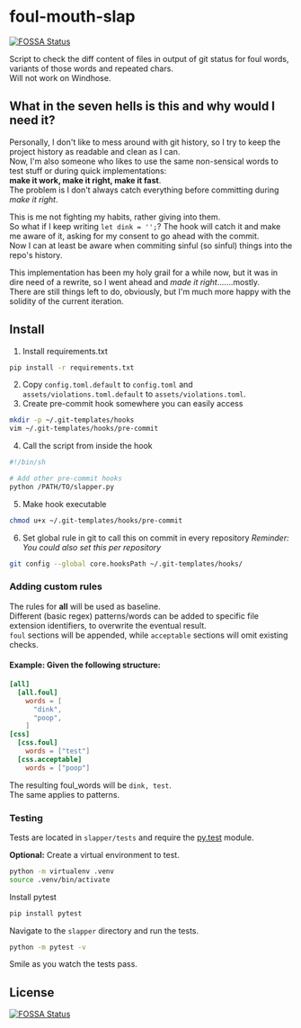 # foul-mouth-slap
[![FOSSA Status](https://app.fossa.io/api/projects/git%2Bgithub.com%2FBramVer%2Ffoul-mouth-slap.svg?type=shield)](https://app.fossa.io/projects/git%2Bgithub.com%2FBramVer%2Ffoul-mouth-slap?ref=badge_shield)

Script to check the diff content of files in output of git status for foul words, variants of those words and repeated chars.  
Will not work on Windhose.

## What in the seven hells is this and why would I need it?  

Personally, I don't like to mess around with git history, so I try to keep the project history as readable and clean as I can.  
Now, I'm also someone who likes to use the same non-sensical words to test stuff or during quick implementations:  
**make it work, make it right, make it fast**.  
The problem is I don't always catch everything before committing during *make it right*.  

This is me not fighting my habits, rather giving into them.  
So what if I keep writing `let dink = '';`? The hook will catch it and make me aware of it, asking for my consent to go ahead with the commit.  
Now I can at least be aware when commiting sinful (so sinful) things into the repo's history.

This implementation has been my holy grail for a while now, but it was in dire need of a rewrite, so I went ahead and *made it right*.......mostly.  
There are still things left to do, obviously, but I'm much more happy with the solidity of the current iteration.

## Install

1. Install requirements.txt
```bash
pip install -r requirements.txt
```

2. Copy `config.toml.default` to `config.toml` and `assets/violations.toml.default` to `assets/violations.toml`.
3. Create pre-commit hook somewhere you can easily access
```bash
mkdir -p ~/.git-templates/hooks
vim ~/.git-templates/hooks/pre-commit
```

4. Call the script from inside the hook
```bash
#!/bin/sh

# Add other pre-commit hooks 
python /PATH/TO/slapper.py
```

5. Make hook executable
```bash
chmod u+x ~/.git-templates/hooks/pre-commit
```

6. Set global rule in git to call this on commit in every repository
*Reminder: You could also set this per repository*
```bash
git config --global core.hooksPath ~/.git-templates/hooks/
```

### Adding custom rules
The rules for __all__ will be used as baseline.  
Different (basic regex) patterns/words can be added to specific file extension identifiers, to overwrite the eventual result.  
`foul` sections will be appended, while `acceptable` sections will omit existing checks.

#### Example: Given the following structure:
```toml
[all]
  [all.foul]
    words = [
      "dink",
      "poop",
    ]
[css]
  [css.foul]
    words = ["test"]
  [css.acceptable]
    words = ["poop"]
```
The resulting foul_words will be `dink, test`.  
The same applies to patterns.

### Testing
Tests are located in `slapper/tests` and require the [py.test](https://docs.pytest.org/en/latest/) module.  

**Optional:** Create a virtual environment to test.
```bash
python -m virtualenv .venv
source .venv/bin/activate
```
Install pytest
```bash
pip install pytest
```
Navigate to the `slapper` directory and run the tests.
```bash
python -m pytest -v
```
Smile as you watch the tests pass.


## License
[![FOSSA Status](https://app.fossa.io/api/projects/git%2Bgithub.com%2FBramVer%2Ffoul-mouth-slap.svg?type=large)](https://app.fossa.io/projects/git%2Bgithub.com%2FBramVer%2Ffoul-mouth-slap?ref=badge_large)